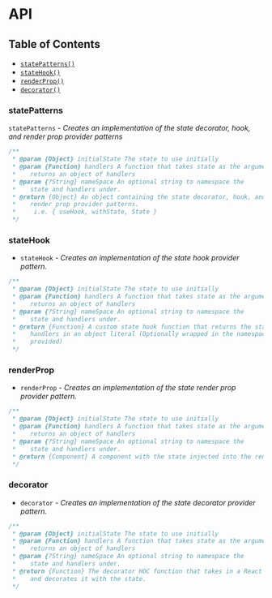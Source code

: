 # API

## Table of Contents
  + [`statePatterns()`](#statePatterns)
  + [`stateHook()`](#stateHook)
  + [`renderProp()`](#renderProp)
  + [`decorator()`](#decorator)

### statePatterns
`statePatterns` - _Creates an implementation of the state decorator, hook, and render prop provider patterns_
```javascript
/**
 * @param {Object} initialState The state to use initially
 * @param {Function} handlers A function that takes state as the argument and
 *    returns an object of handlers
 * @param {?String} nameSpace An optional string to namespace the
 *    state and handlers under.
 * @return {Object} An object containing the state decorator, hook, and
 *    render prop provider patterns.
 *     i.e. { useHook, withState, State }
 */
```

### stateHook
+ `stateHook` - _Creates an implementation of the state hook provider pattern._
```javascript
/**
 * @param {Object} initialState The state to use initially
 * @param {Function} handlers A function that takes state as the argument and
 *    returns an object of handlers
 * @param {?String} nameSpace An optional string to namespace the
 *    state and handlers under.
 * @return {Function} A custom state hook function that returns the state and
 *    handlers in an object literal (Optionally wrapped in the namespace if
 *    provided)
 */
```

### renderProp
+ `renderProp` - _Creates an implementation of the state render prop provider pattern._
```javascript
/**
 * @param {Object} initialState The state to use initially
 * @param {Function} handlers A function that takes state as the argument and
 *    returns an object of handlers
 * @param {?String} nameSpace An optional string to namespace the
 *    state and handlers under.
 * @return {Component} A component with the state injected into the render prop.
 */
```

### decorator
+ `decorator` -  _Creates an implementation of the state decorator provider pattern._
```javascript
/**
 * @param {Object} initialState The state to use initially
 * @param {Function} handlers A function that takes state as the argument and
 *    returns an object of handlers
 * @param {?String} nameSpace An optional string to namespace the
 *    state and handlers under.
 * @return {Function} The decorator HOC function that takes in a React Component
 *    and decorates it with the state.
 */
```
